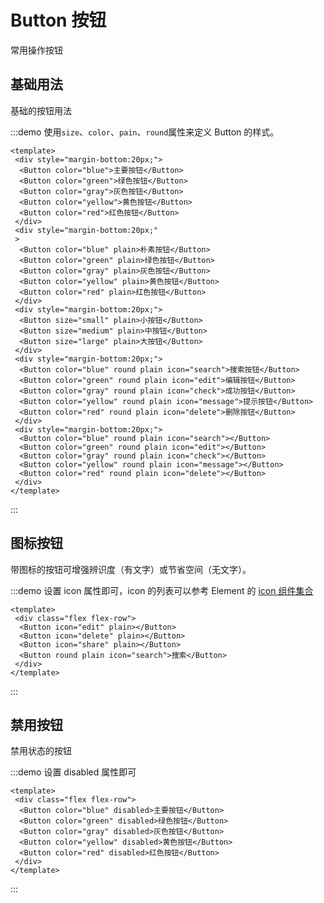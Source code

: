 # Button 按钮
常用操作按钮

## 基础用法

基础的按钮用法

:::demo 使用`size`、`color`、`pain`、`round`属性来定义 Button 的样式。

```vue
<template>
 <div style="margin-bottom:20px;">
  <Button color="blue">主要按钮</Button>
  <Button color="green">绿色按钮</Button>
  <Button color="gray">灰色按钮</Button>
  <Button color="yellow">黄色按钮</Button>
  <Button color="red">红色按钮</Button>
 </div>
 <div style="margin-bottom:20px;"
 >
  <Button color="blue" plain>朴素按钮</Button>
  <Button color="green" plain>绿色按钮</Button>
  <Button color="gray" plain>灰色按钮</Button>
  <Button color="yellow" plain>黄色按钮</Button>
  <Button color="red" plain>红色按钮</Button>
 </div>
 <div style="margin-bottom:20px;">
  <Button size="small" plain>小按钮</Button>
  <Button size="medium" plain>中按钮</Button>
  <Button size="large" plain>大按钮</Button>
 </div>
 <div style="margin-bottom:20px;">
  <Button color="blue" round plain icon="search">搜索按钮</Button>
  <Button color="green" round plain icon="edit">编辑按钮</Button>
  <Button color="gray" round plain icon="check">成功按钮</Button>
  <Button color="yellow" round plain icon="message">提示按钮</Button>
  <Button color="red" round plain icon="delete">删除按钮</Button>
 </div>
 <div style="margin-bottom:20px;">
  <Button color="blue" round plain icon="search"></Button>
  <Button color="green" round plain icon="edit"></Button>
  <Button color="gray" round plain icon="check"></Button>
  <Button color="yellow" round plain icon="message"></Button>
  <Button color="red" round plain icon="delete"></Button>
 </div>
</template>
```
:::

## 图标按钮

带图标的按钮可增强辨识度（有文字）或节省空间（无文字）。

:::demo 设置 icon 属性即可，icon 的列表可以参考 Element 的 [icon 组件集合](https://element-plus.org/zh-CN/component/icon.html#icon-collection)

```vue
<template>
 <div class="flex flex-row">
  <Button icon="edit" plain></Button>
  <Button icon="delete" plain></Button>
  <Button icon="share" plain></Button>
  <Button round plain icon="search">搜索</Button>
 </div>
</template>
```
:::

## 禁用按钮

禁用状态的按钮

:::demo 设置 disabled 属性即可

```vue
<template>
 <div class="flex flex-row">
  <Button color="blue" disabled>主要按钮</Button>
  <Button color="green" disabled>绿色按钮</Button>
  <Button color="gray" disabled>灰色按钮</Button>
  <Button color="yellow" disabled>黄色按钮</Button>
  <Button color="red" disabled>红色按钮</Button>
 </div>
</template>
```
:::

